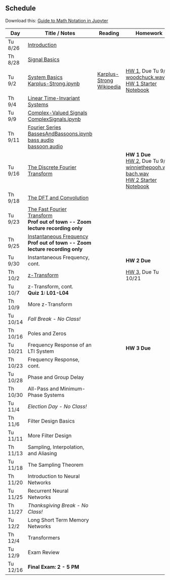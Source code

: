## Schedule

Download this: [Guide to Math Notation in Jupyter](examples/MathNotationGuide.ipynb)


| Day      | Title / Notes                                                                                                                                                                                                                               | Reading                                                                                   | Homework                                                                                                                                                                                             |
|----------|---------------------------------------------------------------------------------------------------------------------------------------------------------------------------------------------------------------------------------------------|-------------------------------------------------------------------------------------------|------------------------------------------------------------------------------------------------------------------------------------------------------------------------------------------------------|
| Tu 8/26  | [Introduction](lectures/L00-Introduction.pdf)                                                                                                                                                                                               |                                                                                           |                                                                                                                                                                                                      |
| Th 8/28  | [Signal Basics](lectures/L01-SignalBasics.pdf)                                                                                                                                                                                              |                                                                                           |                                                                                                                                                                                                      |
| Tu 9/2   | [System Basics](lectures/L02-SystemBasics.pdf)<br>[Karplus-Strong.ipynb](examples/Karplus-Strong.ipynb)                                                                                                                                     | [Karplus-Strong Wikipedia](https://en.wikipedia.org/wiki/Karplus-Strong_string_synthesis) | [HW 1](homeworks/hw1.pdf), Due Tu 9/16<br>[woodchuck.wav](homeworks/woodchuck.wav)<br>[HW 1 Starter Notebook](homeworks/HW1-Starter.ipynb)                                                           |
| Th 9/4   | [Linear Time-Invariant Systems](lectures/L03-LTISystems.pdf)                                                                                                                                                                                |                                                                                           |                                                                                                                                                                                                      |
| Tu 9/9   | [Complex-Valued Signals](lectures/L04-ComplexSignals.pdf)<br>[ComplexSignals.ipynb](examples/ComplexSignals.ipynb)                                                                                                                          |                                                                                           |                                                                                                                                                                                                      |
| Th 9/11  | [Fourier Series](lectures/L05-FourierSeries.pdf)<br>[BassesAndBassoons.ipynb](examples/BassesAndBassoons.ipynb)<br>[bass audio](examples/double-bass_A1_1_forte_arco-normal.wav)<br>[bassoon audio](examples/bassoon_A2_1_forte_normal.wav) |                                                                                           |                                                                                                                                                                                                      |
| Tu 9/16  | [The Discrete Fourier Transform](lectures/L06-DiscreteFourierTransform.pdf)                                                                                                                                                                 |                                                                                           | **HW 1 Due**<br>[HW 2](homeworks/hw2.pdf), Due Tu 9/30<br>[winniethepooh.wav](homeworks/winniethepooh.wav)<br>[bach.wav](homeworks/bach.wav)<br>[HW 2 Starter Notebook](homeworks/HW2-Starter.ipynb) |
| Th 9/18  | [The DFT and Convolution](lectures/L07-DFTConvolution.pdf)                                                                                                                                                                                  |                                                                                           |                                                                                                                                                                                                      |
| Tu 9/23  | [The Fast Fourier Transform](lectures/L08-FFT_STFT.pdf)<br>**Prof out of town -- Zoom lecture recording only**                                                                                                                              |                                                                                           |                                                                                                                                                                                                      |
| Th 9/25  | [Instantaneous Frequency](lectures/L09-InstantaneousFrequency.pdf)<br>**Prof out of town -- Zoom lecture recording only**                                                                                                                   |                                                                                           |                                                                                                                                                                                                      |
| Tu 9/30  | Instantaneous Frequency, cont.                                                                                                                                                                                                              |                                                                                           | **HW 2 Due**                                                                                                                                                                                         |
| Th 10/2  | [z-Transform](lectures/L10-zTransform.pdf)                                                                                                                                                                                                  |                                                                                           | [HW 3](homeworks/hw3.pdf), Due Tu 10/21                                                                                                                                                              |
| Tu 10/7  | z-Transform, cont.<br>**Quiz 1: L01-L04**                                                                                                                                                                                                          |                                                                                           |                                                                                                                                                                                                      |
| Th 10/9  | More z-Transform                                                                                                                                                                                                                            |                                                                                           |                                                                                                                                                                                                      |
| Tu 10/14 | *Fall Break - No Class!*                                                                                                                                                                                                                    |                                                                                           |                                                                                                                                                                                                      |
| Th 10/16 | Poles and Zeros                                                                                                                                                                                                                             |                                                                                           |                                                                                                                                                                                                      |
| Tu 10/21 | Frequency Response of an LTI System                                                                                                                                                                                                         |                                                                                           | **HW 3 Due**                                                                                                                                                                                         |
| Th 10/23 | Frequency Response, cont.                                                                                                                                                                                                                   |                                                                                           |                                                                                                                                                                                                      |
| Tu 10/28 | Phase and Group Delay                                                                                                                                                                                                                       |                                                                                           |                                                                                                                                                                                                      |
| Th 10/30 | All-Pass and Minimum-Phase Systems                                                                                                                                                                                                          |                                                                                           |                                                                                                                                                                                                      |
| Tu 11/4  | *Election Day - No Class!*                                                                                                                                                                                                                  |                                                                                           |                                                                                                                                                                                                      |
| Th 11/6  | Filter Design Basics                                                                                                                                                                                                                        |                                                                                           |                                                                                                                                                                                                      |
| Tu 11/11 | More Filter Design                                                                                                                                                                                                                          |                                                                                           |                                                                                                                                                                                                      |
| Th 11/13 | Sampling, Interpolation, and Aliasing                                                                                                                                                                                                       |                                                                                           |                                                                                                                                                                                                      |
| Tu 11/18 | The Sampling Theorem                                                                                                                                                                                                                        |                                                                                           |                                                                                                                                                                                                      |
| Th 11/20 | Introduction to Neural Networks                                                                                                                                                                                                             |                                                                                           |                                                                                                                                                                                                      |
| Tu 11/25 | Recurrent Neural Networks                                                                                                                                                                                                                   |                                                                                           |                                                                                                                                                                                                      |
| Th 11/27 | *Thanksgiving Break - No Class!*                                                                                                                                                                                                            |                                                                                           |                                                                                                                                                                                                      |
| Tu 12/2  | Long Short Term Memory Networks                                                                                                                                                                                                             |                                                                                           |                                                                                                                                                                                                      |
| Th 12/4  | Transformers                                                                                                                                                                                                                                |                                                                                           |                                                                                                                                                                                                      |
| Tu 12/9  | Exam Review                                                                                                                                                                                                                                 |                                                                                           |                                                                                                                                                                                                      |
| Tu 12/16 | **Final Exam: 2 - 5 PM**                                                                                                                                                                                                                    |                                                                                           |                                                                                                                                                                                                      |
